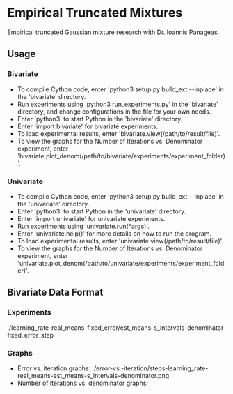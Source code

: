 # Empirical Truncated Mixtures
Empirical truncated Gaussian mixture research with Dr. Ioannis Panageas.

## Usage
### Bivariate
- To compile Cython code, enter 'python3 setup.py build_ext --inplace' in the 'bivariate' directory.
- Run experiments using 'python3 run_experiments.py' in the 'bivariate' directory, and change configurations in the file for your own needs.
- Enter 'python3' to start Python in the 'bivariate' directory.
- Enter 'import bivariate' for bivariate experiments.
- To load experimental results, enter 'bivariate.view(/path/to/result/file)'.
- To view the graphs for the Number of Iterations vs. Denominator experiment, enter 'bivariate.plot\_denom(/path/to/bivariate/experiments/experiment\_folder)'.

### Univariate
- To compile Cython code, enter 'python3 setup.py build_ext --inplace' in the 'univariate' directory.
- Enter 'python3' to start Python in the 'univariate' directory.
- Enter 'import univariate' for univariate experiments.
- Run experiments using 'univariate.run(\*args)'.
- Enter 'univariate.help()' for more details on how to run the program.
- To load experimental results, enter 'univariate.view(/path/to/result/file)'.
- To view the graphs for the Number of Iterations vs. Denominator experiment, enter 'univariate.plot\_denom(/path/to/univariate/experiments/experiment\_folder)'.

## Bivariate Data Format
### Experiments
./learning\_rate-real\_means-fixed\_error/est\_means-s\_intervals-denominator-fixed\_error\_step

### Graphs
- Error vs. iteration graphs: ./error-vs.-iteration/steps-learning\_rate-real\_means-est\_means-s\_intervals-denominator.png
- Number of iterations vs. denominator graphs:

